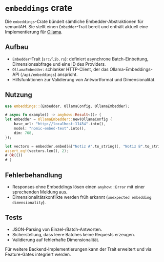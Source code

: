 # `embeddings` crate

Die `embeddings`-Crate bündelt sämtliche Embedder-Abstraktionen für semantAH. Sie stellt einen `Embedder`-Trait bereit und enthält aktuell eine Implementierung für [Ollama](https://ollama.ai/).

## Aufbau
- `Embedder`-Trait (`src/lib.rs`): definiert asynchrone Batch-Einbettung, Dimensionsabfrage und eine ID des Providers.
- `OllamaEmbedder`: schlanker HTTP-Client, der das Ollama-Embeddings-API (`/api/embeddings`) anspricht.
- Hilfsfunktionen zur Validierung von Antwortformat und Dimensionalität.

## Nutzung
```rust
use embeddings::{Embedder, OllamaConfig, OllamaEmbedder};

# async fn example() -> anyhow::Result<()> {
let embedder = OllamaEmbedder::new(OllamaConfig {
    base_url: "http://localhost:11434".into(),
    model: "nomic-embed-text".into(),
    dim: 768,
});

let vectors = embedder.embed(&["Notiz A".to_string(), "Notiz B".to_string()]).await?;
assert_eq!(vectors.len(), 2);
# Ok(())
# }
```

## Fehlerbehandlung
- Responses ohne Embeddings lösen einen `anyhow::Error` mit einer sprechenden Meldung aus.
- Dimensionalitätskonflikte werden früh erkannt (`unexpected embedding dimensionality`).

## Tests
- JSON-Parsing von Einzel-/Batch-Antworten.
- Sicherstellung, dass leere Batches keine Requests erzeugen.
- Validierung auf fehlerhafte Dimensionalität.

Für weitere Backend-Implementierungen kann der Trait erweitert und via Feature-Gates integriert werden.
